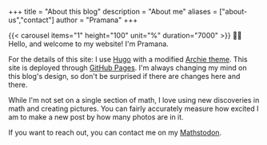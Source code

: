 +++
title = "About this blog"
description = "About me"
aliases = ["about-us","contact"]
author = "Pramana"
+++

{{< carousel items="1" height="100" unit="%" duration="7000" >}}
👋🏽 Hello, and welcome to my website! I'm Pramana.

For the details of this site: I use [Hugo](https://gohugo.io/) with a modified [Archie theme](https://github.com/athul/archie). This site is deployed through [GitHub Pages](https://pages.github.com/).
I'm always changing my mind on this blog's design, so don't be surprised if there are changes here and there.

<!-- I have _no_ commitment to a single subject for this blog. However, I do plan on keeping most posts **math and computer science** related. -->

While I'm not set on a single section of math, I love using new discoveries in math and creating pictures. You can fairly accurately measure how excited I am to make a new post by how many photos are in it.

If you want to reach out, you can contact me on my [Mathstodon](https://mathstodon.xyz/@pramana).
